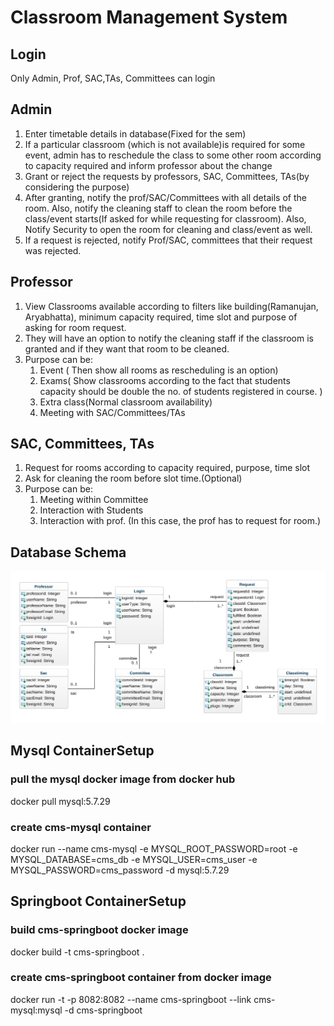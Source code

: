 # Classroom Management System
## Login
Only Admin, Prof, SAC,TAs, Committees can login
## Admin
1. Enter timetable details in database(Fixed for the sem)
2. If a particular classroom (which is not available)is required for some event, admin    has to reschedule the class to some other room according to capacity required and inform professor about the change
3. Grant or reject the requests by professors, SAC, Committees, TAs(by considering the purpose)
4. After granting, notify the prof/SAC/Committees with all details of the room. Also, notify the cleaning staff to clean the room before the class/event starts(If asked for while requesting for classroom). Also, Notify Security to open the room for cleaning and class/event as well.
5. If a request is rejected, notify Prof/SAC, committees that their request was rejected.
## Professor
1. View Classrooms available according to filters like building(Ramanujan, Aryabhatta), minimum capacity required, time slot  and purpose of asking for room request. 
2. They will have an option to notify the cleaning staff if the classroom is granted and if they want that room to be cleaned.
3. Purpose can be:
    1. Event ( Then show all rooms as rescheduling is an option)
    2. Exams( Show classrooms according to the fact that students capacity should be double the no. of students registered in course. )
    3. Extra class(Normal classroom availability)
    4. Meeting with SAC/Committees/TAs
## SAC, Committees, TAs
1. Request for rooms according to capacity required, purpose, time slot
2. Ask for cleaning the room before slot time.(Optional)
3. Purpose can be:
    1. Meeting within Committee
    2. Interaction with Students
    3. Interaction with prof. (In this case, the prof has to request for room.)

## Database Schema
![Database_Schema](src/main/resources/static/images/cmsdb.png)

## Mysql ContainerSetup
### pull the mysql docker image from docker hub
docker pull mysql:5.7.29

### create cms-mysql container
docker run --name cms-mysql -e MYSQL_ROOT_PASSWORD=root -e MYSQL_DATABASE=cms_db -e MYSQL_USER=cms_user -e MYSQL_PASSWORD=cms_password -d mysql:5.7.29

## Springboot ContainerSetup
### build cms-springboot docker image
docker build -t cms-springboot .

### create cms-springboot container from docker image
docker run -t -p 8082:8082 --name cms-springboot --link cms-mysql:mysql -d cms-springboot